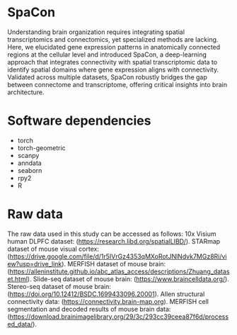 # SpaCon

Understanding brain organization requires integrating spatial transcriptomics and connectomics, yet specialized methods are lacking. Here, we elucidated gene expression patterns in anatomically connected regions at the cellular level and introduced SpaCon, a deep-learning approach that integrates connectivity with spatial transcriptomic data to identify spatial domains where gene expression aligns with connectivity. Validated across multiple datasets, SpaCon robustly bridges the gap between connectome and transcriptome, offering critical insights into brain architecture.



# Software dependencies

* torch
* torch-geometric
* scanpy
* anndata
* seaborn
* rpy2
* R

# Raw data
The raw data used in this study can be accessed as follows: 10x Visium human DLPFC dataset: (https://research.libd.org/spatialLIBD/). STARmap dataset of mouse visual cortex: (https://drive.google.com/file/d/1r5IVrGz4353qMXoRotJNlNdvk7MGz8Ri/view?usp=drive_link). MERFISH dataset of mouse brain: (https://alleninstitute.github.io/abc_atlas_access/descriptions/Zhuang_dataset.html). Slide-seq dataset of mouse brain: (https://www.braincelldata.org/). Stereo-seq dataset of mouse brain: (https://doi.org/10.12412/BSDC.1699433096.20001). Allen structural connectivity data: (https://connectivity.brain-map.org). MERFISH cell segmentation and decoded results of mouse brain data: (https://download.brainimagelibrary.org/29/3c/293cc39ceea87f6d/processed_data/).
